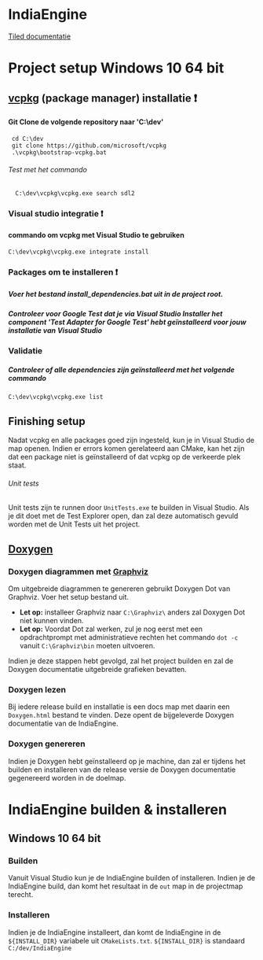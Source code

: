 # IndiaEngine
[Tiled documentatie](docs/Tiled.md)

# Project setup Windows 10 64 bit

## [vcpkg](https://github.com/Microsoft/vcpkg#getting-Enemyted) (package manager) installatie ❗
#### Git Clone de volgende repository naar 'C:\dev'
     cd C:\dev
     git clone https://github.com/microsoft/vcpkg
     .\vcpkg\bootstrap-vcpkg.bat
###### Test met het commando 
      C:\dev\vcpkg\vcpkg.exe search sdl2

### Visual studio integratie ❗
#### commando om vcpkg met Visual Studio te gebruiken
    C:\dev\vcpkg\vcpkg.exe integrate install


### Packages om te installeren ❗
##### Voer het bestand install_dependencies.bat uit in de project root.
##### _Controleer voor Google Test dat je via Visual Studio Installer het component 'Test Adapter for Google Test' hebt geïnstalleerd voor jouw installatie van Visual Studio_

### Validatie
##### Controleer of alle dependencies zijn geïnstalleerd met het volgende commando
    C:\dev\vcpkg\vcpkg.exe list

## Finishing setup
Nadat vcpkg en alle packages goed zijn ingesteld, kun je in Visual Studio de map openen. Indien er errors komen gerelateerd aan CMake, kan het zijn dat een package niet is geïnstalleerd of dat vcpkg  op de verkeerde plek staat.

###### Unit tests
Unit tests zijn te runnen door `UnitTests.exe` te builden in Visual Studio. Als je dit doet met de Test Explorer open, dan zal deze automatisch gevuld worden met de Unit Tests uit het project.

## [Doxygen](https://www.doxygen.nl)

### Doxygen diagrammen met [Graphviz](https://www2.graphviz.org/Packages/stable/windows/10/cmake/Release/x64/)
Om uitgebreide diagrammen te genereren gebruikt Doxygen Dot van Graphviz. 
Voer het setup bestand uit. 
- __Let op:__ installeer Graphviz naar `C:\Graphviz\` anders zal Doxygen Dot niet kunnen vinden.
- __Let op:__ Voordat Dot zal werken, zul je nog eerst met een opdrachtprompt met administratieve rechten het commando `dot -c` vanuit `C:\Graphviz\bin` moeten uitvoeren.

Indien je deze stappen hebt gevolgd, zal het project builden en zal de Doxygen documentatie uitgebreide grafieken bevatten.

### Doxygen lezen
Bij iedere release build en installatie is een docs map met daarin een `Doxygen.html` bestand te vinden. Deze opent de bijgeleverde Doxygen documentatie van de IndiaEngine.

### Doxygen genereren
Indien je Doxygen hebt geïnstalleerd op je machine, dan zal er tijdens het builden en installeren van de release versie de Doxygen documentatie gegenereerd worden in de doelmap.

# IndiaEngine builden & installeren 
## Windows 10 64 bit
### Builden
Vanuit Visual Studio kun je de IndiaEngine builden of installeren. Indien je de IndiaEngine build, dan komt het resultaat in de `out` map in de projectmap terecht.

### Installeren
Indien je de IndiaEngine installeert, dan komt de IndiaEngine in de `${INSTALL_DIR}` variabele uit `CMakeLists.txt`. `${INSTALL_DIR}` is standaard `C:/dev/IndiaEngine`

